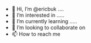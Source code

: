 - 👋 Hi, I’m @ericbuk ....
- 👀 I’m interested in .....
- 🌱 I’m currently learning .....
- 💞️ I’m looking to collaborate on 
- 📫 How to reach me 

<!---
ericbuk/ericbuk is a ✨ special ✨ repository because its `README.md` (this file) appears on your GitHub profile.
You can click the Preview link to take a look at your changes.
--->

